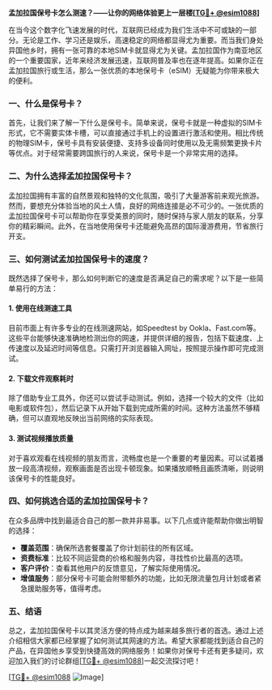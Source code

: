 **孟加拉国保号卡怎么测速？——让你的网络体验更上一层楼[[TG💪+ @esim1088](https://t.me/s/esim1088)]**

在当今这个数字化飞速发展的时代，互联网已经成为我们生活中不可或缺的一部分。无论是工作、学习还是娱乐，高速稳定的网络都显得尤为重要。而当我们身处异国他乡时，拥有一张可靠的本地SIM卡就显得尤为关键。孟加拉国作为南亚地区的一个重要国家，近年来经济发展迅速，互联网普及率也在逐年提高。如果你正在孟加拉国旅行或生活，那么一张优质的本地保号卡（eSIM）无疑能为你带来极大的便利。

### 一、什么是保号卡？

首先，让我们来了解一下什么是保号卡。简单来说，保号卡就是一种虚拟的SIM卡形式，它不需要实体卡槽，可以直接通过手机上的设置进行激活和使用。相比传统的物理SIM卡，保号卡具有安装便捷、支持多设备同时使用以及无需频繁更换卡片等优点。对于经常需要跨国旅行的人来说，保号卡是一个非常实用的选择。

### 二、为什么选择孟加拉国保号卡？

孟加拉国拥有丰富的自然景观和独特的文化氛围，吸引了大量游客前来观光旅游。然而，要想充分体验当地的风土人情，良好的网络连接是必不可少的。一张优质的孟加拉国保号卡可以帮助你在享受美景的同时，随时保持与家人朋友的联系，分享你的精彩瞬间。此外，在当地使用保号卡还能避免高昂的国际漫游费用，节省旅行开支。

### 三、如何测试孟加拉国保号卡的速度？

既然选择了保号卡，那么如何判断它的速度是否满足自己的需求呢？以下是一些简单易行的方法：

#### 1. 使用在线测速工具

目前市面上有许多专业的在线测速网站，如Speedtest by Ookla、Fast.com等。这些平台能够快速准确地检测出你的网速，并提供详细的报告，包括下载速度、上传速度以及延迟时间等信息。只需打开浏览器输入网址，按照提示操作即可完成测试。

#### 2. 下载文件观察耗时

除了借助专业工具外，你还可以尝试手动测试。例如，选择一个较大的文件（比如电影或软件包），然后记录下从开始下载到完成所需的时间。这种方法虽然不够精确，但可以直观地反映出当前网络的实际表现。

#### 3. 测试视频播放质量

对于喜欢观看在线视频的朋友而言，流畅度也是一个重要的考量因素。可以试着播放一段高清视频，观察画面是否出现卡顿现象。如果播放顺畅且画质清晰，则说明该保号卡的性能良好。

### 四、如何挑选合适的孟加拉国保号卡？

在众多品牌中找到最适合自己的那一款并非易事。以下几点或许能帮助你做出明智的选择：

- **覆盖范围**：确保所选套餐覆盖了你计划前往的所有区域。
- **资费标准**：比较不同运营商的价格和服务内容，寻找性价比最高的选项。
- **客户评价**：查看其他用户的反馈意见，了解实际使用情况。
- **增值服务**：部分保号卡可能会附带额外的功能，比如无限流量包月计划或者紧急援助服务等，值得考虑。

### 五、结语

总之，孟加拉国保号卡以其灵活方便的特点成为越来越多旅行者的首选。通过上述介绍相信大家都已经掌握了如何测试其网速的方法。希望大家都能找到适合自己的产品，在异国他乡享受到快捷高效的网络服务！如果你对保号卡还有更多疑问，欢迎加入我们的讨论群组[[TG💪+ @esim1088](https://t.me/s/esim1088)]一起交流探讨吧！

[[TG💪+ @esim1088](https://t.me/s/esim1088) ![Image](https://i.postimg.cc/4NQfJmqS/Snipaste-2025-05-13-00-14-12.png)]